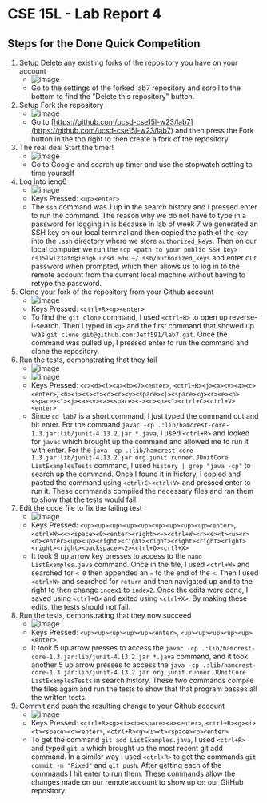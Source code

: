 # CSE 15L - Lab Report 4
## Steps for the Done Quick Competition
1. Setup Delete any existing forks of the repository you have on your account
    - ![image](https://user-images.githubusercontent.com/67081225/221300608-2d52bdb8-f5c6-412a-9608-abd789c4b185.png)
    - Go to the settings of the forked lab7 repository and scroll to the bottom to find the "Delete this repository" button.
2. Setup Fork the repository
    - ![image](https://user-images.githubusercontent.com/67081225/221301311-ab5d61ac-8939-4cf5-a217-e127961d7e01.png)
    - Go to [https://github.com/ucsd-cse15l-w23/lab7](https://github.com/ucsd-cse15l-w23/lab7) and then press the Fork button in the top right to then create a fork of the repository 
3. The real deal Start the timer!
    - ![image](https://user-images.githubusercontent.com/67081225/221301853-f808ac94-1320-4637-a9d3-c00ab6d9748d.png)
    - Go to Google and search up timer and use the stopwatch setting to time yourself
4. Log into ieng6
    - ![image](https://user-images.githubusercontent.com/67081225/221303388-86119fa9-c10b-42a9-b062-dbab2767723c.png)
    - Keys Pressed: `<up><enter>`
    - The `ssh` command was 1 up in the search history and I pressed enter to run the command. The reason why we do not have to type in a password for logging in is because in lab of week 7 we generated an SSH key on our local terminal and then copied the path of the key into the `.ssh` directory where we store `authorized_keys`. Then on our local computer we run the `scp <path to your public SSH key> cs15lwi23atn@ieng6.ucsd.edu:~/.ssh/authorized_keys` and enter our password when prompted, which then allows us to log in to the remote account from the current local machine without having to retype the password.
5. Clone your fork of the repository from your Github account
    - ![image](https://user-images.githubusercontent.com/67081225/221303937-8f06ddaa-a47e-45a8-ba6b-af73a388446b.png)
    - Keys Pressed: `<ctrl+R><g><enter>`
    - To find the `git clone` command, I used `<ctrl+R>` to open up reverse-i-search. Then I typed in `<g>` and the first command that showed up was `git clone git@github.com:Jeff591/lab7.git`. Once the command was pulled up, I pressed enter to run the command and clone the repository. 
6. Run the tests, demonstrating that they fail
    - ![image](https://user-images.githubusercontent.com/67081225/223595756-18b96724-466e-4c88-9ad9-2e64377b4a2b.png)
    - ![image](https://user-images.githubusercontent.com/67081225/223595820-f3a869d5-0828-4af8-ba38-d670ca2f7008.png)
    - Keys Pressed: `<c><d><l><a><b><7><enter>`, `<ctrl+R><j><a><v><a><c><enter>`, `<h><i><s><t><o><r><y><space><|><space><g><r><e><p><space><"><j><a><v><a><space><-><c><p><"><ctrl+C><ctrl+V><enter>`
    - Since `cd lab7` is a short command, I just typed the command out and hit enter. For the command `javac -cp .:lib/hamcrest-core-1.3.jar:lib/junit-4.13.2.jar *.java`, I used `<ctrl+R>` and looked for `javac` which brought up the command and allowed me to run it with enter. For the `java -cp .:lib/hamcrest-core-1.3.jar:lib/junit-4.13.2.jar org.junit.runner.JUnitCore ListExamplesTests` command, I used `history | grep "java -cp"` to search up the command. Once I found it in history, I copied and pasted the command using `<ctrl+C><ctrl+V>` and pressed enter to run it. These commands compiled the necessary files and ran them to show that the tests would fail.
7. Edit the code file to fix the failing test
    - ![image](https://user-images.githubusercontent.com/67081225/221308431-6a34cc22-a433-44ee-b7e4-b95bb9ad75c7.png)
    - Keys Pressed: `<up><up><up><up><up><up><up><up><up><enter>`, `<ctrl+W><<><space><0><enter><right><=><ctrl+W><r><e><t><u><r><n><enter><up><up><right><right><right><right><right><right><right><right><backspace><2><ctrl+O><crtl+X>`
    - It took 9 up arrow key presses to access to the `nano ListExamples.java` command. Once in the file, I used `<ctrl+W>` and searched for `< 0` then appended an `=` to the end of the `<`. Then I used `<ctrl+W>` and searched for `return` and then navigated up and to the right to then change `index1` to `index2`. Once the edits were done, I saved using `<ctrl+O>` and exited using `<ctrl+X>`. By making these edits, the tests should not fail.
8. Run the tests, demonstrating that they now succeed
    - ![image](https://user-images.githubusercontent.com/67081225/223596770-c376d611-c63b-4956-a284-5b0951ed6f61.png)
    - Keys Pressed: `<up><up><up><up><up><enter>`, `<up><up><up><up><up><enter>`
    - It took 5 up arrow presses to access the `javac -cp .:lib/hamcrest-core-1.3.jar:lib/junit-4.13.2.jar *.java` command, and it took another 5 up arrow presses to access the `java -cp .:lib/hamcrest-core-1.3.jar:lib/junit-4.13.2.jar org.junit.runner.JUnitCore ListExamplesTests` in search history. These two commands compile the files again and run the tests to show that that program passes all the written tests.
9. Commit and push the resulting change to your Github account
    - ![image](https://user-images.githubusercontent.com/67081225/223597154-a842182d-46b3-477f-a25c-2d115824b97a.png)
    - Keys Pressed: `<ctrl+R><g><i><t><space><a><enter>`, `<ctrl+R><g><i><t><space><c><enter>`, `<ctrl+R><g><i><t><space><p><enter>`
    - To get the command `git add ListExamples.java`, I used `<ctrl+R>` and typed `git a` which brought up the most recent git add command. In a similar way I used `<ctrl+R>` to get the commands `git commit -m "Fixed"` and `git push`. After getting each of the commands I hit enter to run them. These commands allow the changes made on our remote account to show up on our GitHub repository.
